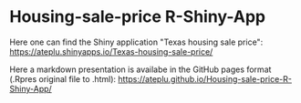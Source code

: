 # Housing-sale-price R-Shiny-App

Here one can find the Shiny application "Texas housing sale price":
https://ateplu.shinyapps.io/Texas-housing-sale-price/

Here a markdown presentation is availabe in the GitHub pages format (.Rpres original file to .html):
https://ateplu.github.io/Housing-sale-price-R-Shiny-App/
